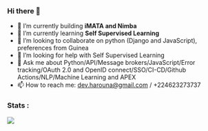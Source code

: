 ### Hi there 👋

<!--
**hadpro24/hadpro24** is a ✨ _special_ ✨ repository because its `README.md` (this file) appears on your GitHub profile.

Here are some ideas to get you started:

- 🔭 I’m currently working on ...
- 🌱 I’m currently learning ...
- 👯 I’m looking to collaborate on ...
- 🤔 I’m looking for help with ...
- 💬 Ask me about ...
- 📫 How to reach me: ...
- 😄 Pronouns: ...
- ⚡ Fun fact: ...
 [![Top Langs](https://github-readme-stats.vercel.app/api/top-langs/?username=hadpro24)](https://github.com/anuraghazra/github-readme-stats)
-->

- 🔭 I’m currently building **iMATA and Nimba** 
- 🌱 I’m currently learning **Self Supervised Learning**
- 👯 I’m looking to collaborate on python (Django and JavaScript), preferences from Guinea
- 🤔 I’m looking for help with Self Supervised Learning
- 💬 Ask me about Python/API/Message brokers/JavaScript/Error tracking/OAuth 2.0 and OpenID connect/SSO/CI-CD/Github Actions/NLP/Machine Learning and APEX
- 📫 How to reach me: dev.harouna@gmail.com / +224623273737

<!-- 
 ![Harouna's github stats](https://github-readme-stats.vercel.app/api?username=hadpro24&show_icons=true&theme=radical)
 -->

### Stats :
<!-- [![Harouna's github activity graph](https://activity-graph.herokuapp.com/graph?username=hadpro24&theme=xcode)](https://github.com/hadpro24) -->

![](https://github-profile-summary-cards.vercel.app/api/cards/profile-details?username=hadpro24&theme=solarized_dark) 

